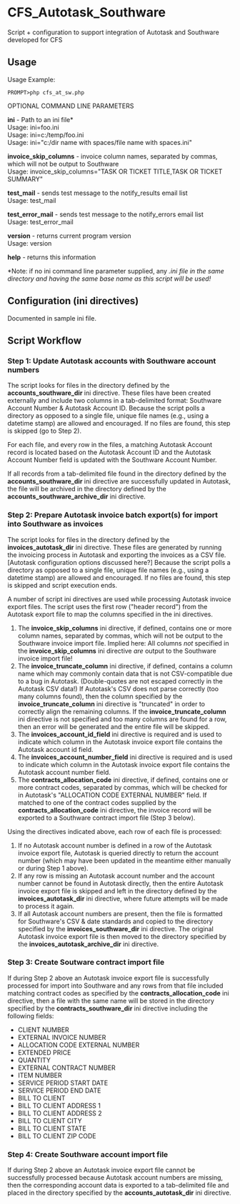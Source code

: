 CFS_Autotask_Southware
======================

Script + configuration to support integration of Autotask and Southware developed for CFS

Usage
-----

Usage Example:

    PROMPT>php cfs_at_sw.php

OPTIONAL COMMAND LINE PARAMETERS

**ini** - Path to an ini file*  
    Usage: ini=foo.ini  
    Usage: ini=c:/temp/foo.ini  
    Usage: ini="c:/dir name with spaces/file name with spaces.ini"

**invoice_skip_columns** - invoice column names, separated by commas,    
    which will not be output to Southware  
    Usage: invoice_skip_columns="TASK OR TICKET TITLE,TASK OR TICKET SUMMARY"
    
**test_mail** - sends test message to the notify_results email list  
    Usage: test_mail

**test_error_mail** - sends test message to the notify_errors email list  
    Usage: test_error_mail

**version** - returns current program version  
    Usage: version

**help** - returns this information

*Note: if no ini command line parameter supplied, any *.ini file in the same directory and having the same base name as this script will be used!*

Configuration (ini directives)
------------------------------

Documented in sample ini file.

Script Workflow
---------------

### Step 1: Update Autotask accounts with Southware account numbers ###

The script looks for files in the directory defined by the **accounts_southware_dir** ini directive. These files have been created externally and include two columns in a tab-delimited format: Southware Account Number & Autotask Account ID. Because the script polls a directory as opposed to a single file, unique file names (e.g., using a datetime stamp) are allowed and encouraged. If no files are found, this step is skipped (go to Step 2).

For each file, and every row in the files, a matching Autotask Account record is located based on the Autotask Account ID and the Autotask Account Number field is updated with the Southware Account Number.

If all records from a tab-delimited file found in the directory defined by the **accounts_southware_dir** ini directive are successfully updated in Autotask, the file will be archived in the directory defined by the **accounts_southware_archive_dir** ini directive.

### Step 2: Prepare Autotask invoice batch export(s) for import into Southware as invoices ###

The script looks for files in the directory defined by the **invoices_autotask_dir** ini directive. These files are generated by running the invoicing process in Autotask and exporting the invoices as a CSV file. [Autotask configuration options discussed here?] Because the script polls a directory as opposed to a single file, unique file names (e.g., using a datetime stamp) are allowed and encouraged.  If no files are found, this step is skipped and script execution ends.

A number of script ini directives are used while processing Autotask invoice export files. The script uses the first row ("header record") from the Autotask export file to map the columns specified in the ini directives.

1. The **invoice_skip_columns** ini directive, if defined, contains one or more column names, separated by commas, which will not be output to the Southware invoice import file. Implied here: All columns *not* specified in the **invoice_skip_columns** ini directive *are* output to the Southware invoice import file!
2. The **invoice_truncate_column** ini directive, if defined, contains a column name which may commonly contain data that is not CSV-compatible due to a bug in Autotask. (Double-quotes are not escaped correctly in the Autotask CSV data!) If Autotask's CSV does not parse correctly (too many columns found), then the column specified by the **invoice_truncate_column** ini directive is "truncated" in order to correctly align the remaining columns. If the **invoice_truncate_column** ini directive is not specified and too many columns are found for a row, then an error will be generated and the entire file will be skipped.
3. The **invoices_account_id_field** ini directive is required and is used to indicate which column in the Autotask invoice export file contains the Autotask account id field.
4. The **invoices_account_number_field** ini directive is required and is used to indicate which column in the Autotask invoice export file contains the Autotask account number field.
5. The **contracts_allocation_code** ini directive, if defined, contains one or more contract codes, separated by commas, which will be checked for in Autotask's "ALLOCATION CODE EXTERNAL NUMBER" field. If matched to one of the contract codes supplied by the **contracts_allocation_code** ini directive, the invoice record will be exported to a Southware contract import file (Step 3 below).

Using the directives indicated above, each row of each file is processed:

1. If no Autotask account number is defined in a row of the Autotask invoice export file, Autotask is queried directly to return the account number (which may have been updated in the meantime either manually or during Step 1 above).
2. If any row is missing an Autotask account number and the account number cannot be found in Autotask directly, then the entire Autotask invoice export file is skipped and left in the directory defined by the **invoices_autotask_dir** ini directive, where future attempts will be made to process it again.
3. If all Autotask account numbers are present, then the file is formatted for Southware's CSV & date standards and copied to the directory specified by the **invoices_southware_dir** ini directive. The original Autotask invoice export file is then moved to the directory specified by the **invoices_autotask_archive_dir** ini directive.

### Step 3: Create Soutware contract import file ###

If during Step 2 above an Autotask invoice export file is successfully processed for import into Southware and any rows from that file included matching contract codes as specified by the **contracts_allocation_code** ini directive, then a file with the same name will be stored in the directory specified by the **contracts_southware_dir** ini directive including the following fields:

- CLIENT NUMBER
- EXTERNAL INVOICE NUMBER
- ALLOCATION CODE EXTERNAL NUMBER
- EXTENDED PRICE
- QUANTITY
- EXTERNAL CONTRACT NUMBER
- ITEM NUMBER
- SERVICE PERIOD START DATE
- SERVICE PERIOD END DATE
- BILL TO CLIENT
- BILL TO CLIENT ADDRESS 1
- BILL TO CLIENT ADDRESS 2
- BILL TO CLIENT CITY
- BILL TO CLIENT STATE
- BILL TO CLIENT ZIP CODE

### Step 4: Create Southware account import file ###

If during Step 2 above an Autotask invoice export file cannot be successfully processed because Autotask account numbers are missing, then the corresponding account data is exported to a tab-delimited file and placed in the directory specified by the **accounts_autotask_dir** ini directive.
